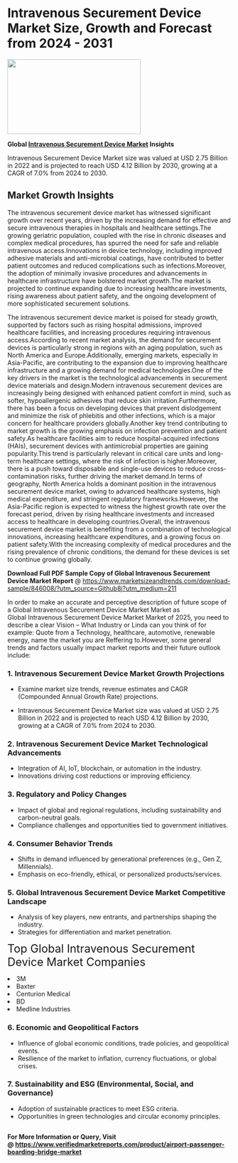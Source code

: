 <H1>Intravenous Securement Device Market Size, Growth and Forecast from 2024 - 2031</H1><img class="aligncenter size-medium wp-image-584254" src="https://thirdeyenews.in/wp-content/uploads/2024/09/Global-Market-Research-300x168.jpeg" alt="" width="300" height="168" /><p><strong>Global&nbsp;<a href="https://www.marketsizeandtrends.com/download-sample/846008/?utm_source=Github8j?utm_medium=211">Intravenous Securement Device Market</a> Insights</strong></p><p>Intravenous Securement Device Market size was valued at USD 2.75 Billion in 2022 and is projected to reach USD 4.12 Billion by 2030, growing at a CAGR of 7.0% from 2024 to 2030.</p><p><h2>Market Growth Insights</h2> <p>The intravenous securement device market has witnessed significant growth over recent years, driven by the increasing demand for effective and secure intravenous therapies in hospitals and healthcare settings.The growing geriatric population, coupled with the rise in chronic diseases and complex medical procedures, has spurred the need for safe and reliable intravenous access.Innovations in device technology, including improved adhesive materials and anti-microbial coatings, have contributed to better patient outcomes and reduced complications such as infections.Moreover, the adoption of minimally invasive procedures and advancements in healthcare infrastructure have bolstered market growth.The market is projected to continue expanding due to increasing healthcare investments, rising awareness about patient safety, and the ongoing development of more sophisticated securement solutions.</p> <p>The intravenous securement device market is poised for steady growth, supported by factors such as rising hospital admissions, improved healthcare facilities, and increasing procedures requiring intravenous access.According to recent market analysis, the demand for securement devices is particularly strong in regions with an aging population, such as North America and Europe.Additionally, emerging markets, especially in Asia-Pacific, are contributing to the expansion due to improving healthcare infrastructure and a growing demand for medical technologies.One of the key drivers in the market is the technological advancements in securement device materials and design.Modern intravenous securement devices are increasingly being designed with enhanced patient comfort in mind, such as softer, hypoallergenic adhesives that reduce skin irritation.Furthermore, there has been a focus on developing devices that prevent dislodgement and minimize the risk of phlebitis and other infections, which is a major concern for healthcare providers globally.Another key trend contributing to market growth is the growing emphasis on infection prevention and patient safety.As healthcare facilities aim to reduce hospital-acquired infections (HAIs), securement devices with antimicrobial properties are gaining popularity.This trend is particularly relevant in critical care units and long-term healthcare settings, where the risk of infection is higher.Moreover, there is a push toward disposable and single-use devices to reduce cross-contamination risks, further driving the market demand.In terms of geography, North America holds a dominant position in the intravenous securement device market, owing to advanced healthcare systems, high medical expenditure, and stringent regulatory frameworks.However, the Asia-Pacific region is expected to witness the highest growth rate over the forecast period, driven by rising healthcare investments and increased access to healthcare in developing countries.Overall, the intravenous securement device market is benefiting from a combination of technological innovations, increasing healthcare expenditures, and a growing focus on patient safety.With the increasing complexity of medical procedures and the rising prevalence of chronic conditions, the demand for these devices is set to continue growing globally.</p> <p><span class=""><strong>Download Full PDF Sample Copy of Global Intravenous Securement Device Market Report</strong> @ <a href="https://www.marketsizeandtrends.com/download-sample/846008/?utm_source=Github8j?utm_medium=211" target="_blank">https://www.marketsizeandtrends.com/download-sample/846008/?utm_source=Github8j?utm_medium=211</a></span></p><p>In order to make an accurate and perceptive description of future scope of a Global&nbsp;Intravenous Securement Device Market Market as Global&nbsp;Intravenous Securement Device Market Market of 2025, you need to describe a clear Vision &ndash; What Industry or Linda can you think of for example: Quote from a Technology, healthcare, automotive, renewable energy, name the market you are Reffering to.However, some general trends and factors usually impact market reports and their future outlook include:</p><h3>1.&nbsp;<strong>Intravenous Securement Device Market Growth Projections</strong></h3><ul><li>Examine market size trends, revenue estimates and CAGR (Compounded Annual Growth Rate) projections.</li><li><p>Intravenous Securement Device Market size was valued at USD 2.75 Billion in 2022 and is projected to reach USD 4.12 Billion by 2030, growing at a CAGR of 7.0% from 2024 to 2030.</p></li></ul><h3>2.&nbsp;<strong>Intravenous Securement Device Market Technological Advancements</strong></h3><ul><li>Integration of AI, IoT, blockchain, or automation in the industry.</li><li>Innovations driving cost reductions or improving efficiency.</li></ul><h3>3.&nbsp;<strong>Regulatory and Policy Changes</strong></h3><ul><li>Impact of global and regional regulations, including sustainability and carbon-neutral goals.</li><li>Compliance challenges and opportunities tied to government initiatives.</li></ul><h3>4.&nbsp;<strong>Consumer Behavior Trends</strong></h3><ul><li>Shifts in demand influenced by generational preferences (e.g., Gen Z, Millennials).</li><li>Emphasis on eco-friendly, ethical, or personalized products/services.</li></ul><h3>5.&nbsp;<strong>Global Intravenous Securement Device Market Competitive Landscape</strong></h3><ul><li>Analysis of key players, new entrants, and partnerships shaping the industry.</li><li>Strategies for differentiation and market penetration.</li></ul><p data-pm-slice="1 1 []"><span style="color: inherit; font-family: inherit; font-size: 25px;">Top Global Intravenous Securement Device Market Companies</span></p><div class="" data-test-id=""><p><li>3M</li><li> Baxter</li><li> Centurion Medical</li><li> BD</li><li> Medline Industries</li></p></div><h3>6.&nbsp;<strong>Economic and Geopolitical Factors</strong></h3><ul><li>Influence of global economic conditions, trade policies, and geopolitical events.</li><li>Resilience of the market to inflation, currency fluctuations, or global crises.</li></ul><h3>7.&nbsp;<strong>Sustainability and ESG (Environmental, Social, and Governance)</strong></h3><ul><li>Adoption of sustainable practices to meet ESG criteria.</li><li>Opportunities in green technologies and circular economy principles.</li></ul><h2><strong style="font-size: 14px;">For More Information or Query, Visit @&nbsp;</strong><a style="background-color: #ffffff; font-size: 14px;" href="https://www.marketsizeandtrends.com/report/intravenous-securement-device-market/" target="_blank">https://www.verifiedmarketreports.com/product/airport-passenger-boarding-bridge-market</a></h2>